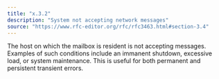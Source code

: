 ```yaml
---
title: "x.3.2"
description: "System not accepting network messages"
source: "https://www.rfc-editor.org/rfc/rfc3463.html#section-3.4"
---
```


The host on which the mailbox is resident is not accepting messages.
Examples of such conditions include an immanent shutdown, excessive load, or system maintenance.
This is useful for both permanent and persistent transient errors.
